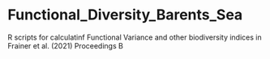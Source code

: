 # Functional_Diversity_Barents_Sea
R scripts for calculatinf Functional Variance and other biodiversity indices in Frainer et al. (2021) Proceedings B
